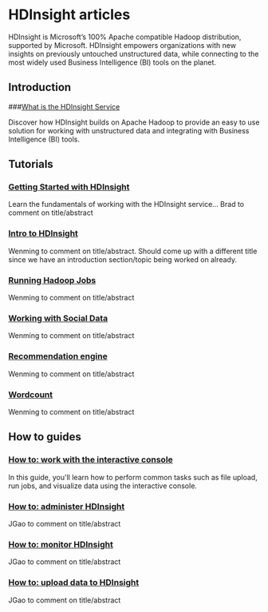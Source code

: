 <properties linkid="develop-net" urlDisplayName="HDInsight" pageTitle="HDInsight - Windows Azure Services" metaKeywords="" description="Find resources for using HDInsight, Microsoft's 100% Apache compatible Hadoop distribution." metaCanonical="" services="" documentationCenter="" title="HDInsight articles" authors=""  solutions="" writer="" manager="" editor=""  />




# HDInsight articles

HDInsight is Microsoft’s 100% Apache compatible Hadoop distribution, supported by Microsoft. HDInsight empowers organizations with new insights on previously untouched unstructured data, while connecting to the most widely used Business Intelligence (BI) tools on the planet.

## Introduction

###[What is the HDInsight Service](./introduction-hdinsight/)

Discover how HDInsight builds on Apache Hadoop to provide an easy to use solution for working with unstructured data and integrating with Business Intelligence (BI) tools.

## Tutorials
### [Getting Started with HDInsight](./getting-started-hdinsight/)
Learn the fundamentals of working with the HDInsight service...
Brad to comment on title/abstract

### [Intro to HDInsight]()
Wenming to comment on title/abstract. Should come up with a different title since we have an introduction section/topic being worked on already.

### [Running Hadoop Jobs](./running-jobs-hdinsight/)
Wenming to comment on title/abstract

### [Working with Social Data](./social-data-hdinsight/)
Wenming to comment on title/abstract

### [Recommendation engine](./recommendation-engine-hdinsight/)
Wenming to comment on title/abstract

### [Wordcount](./wordcount-hdinsight/)
Wenming to comment on title/abstract

## How to guides
### [How to: work with the interactive console](./howto-console-hdinsight/)
In this guide, you'll learn how to perform common tasks such as file upload, run jobs, and visualize data using the interactive console.

### [How to: administer HDInsight](./howto-admin-hdinsight/)
JGao to comment on title/abstract

### [How to: monitor HDInsight](./howto-monitor-hdinsight/)
JGao to comment on title/abstract

### [How to: upload data to HDInsight](./howto-upload-hdinsight)
JGao to comment on title/abstract